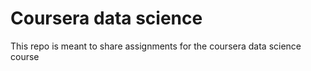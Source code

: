 # Coursera data science

This repo is meant to share assignments for the coursera data science course
